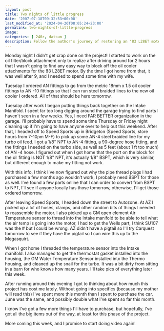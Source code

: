 ```yaml
---
layout: post
title: Two nights of little progress
date: '2007-07-18T09:32:53+00:00'
last_modified_at: '2024-04-26T08:05:24+23:00'
permalink: two-nights-of-little-progress
image: 
categories: [ 240z, datsun ]
description: Follow the author's journey of restoring an '83 L28ET motor, from dealing with oil cooler attachments to managing garage organization and cost conside...
---
```


Monday night I didn't get crap done on the project! I started to work on the oil filter/block attachment only to realize after driving around for 2 hours that I wasn't going to find any easy way to block off the oil cooler attachments for the 83 L28ET motor. By the time I got home from that, it was well after 9, and I needed to spend some time with my wife.

Tuesday I ordered AN fittings to go from the metric 18mm x 1.5 oil cooler fittings to AN -10 fittings so that I can run steel braided lines to the new oil cooler I ordered. All of that should be here tomorrow.

Tuesday after work I began putting things back together on the Intake Manifold. I spent far too long digging around the garage trying to find parts I haven't seen in a few weeks. Yes, I need FAR BETTER organization in the garage. I'll probably have to spend some time Thursday or Friday night cleaning up if I'm going to have anyone over to help out this weekend. After that, I headed off to Speed Sports up in Bridgeton (Speed Sports, store hours from 7-10pm M-F) to pick up some AN-4 steel braided line for my turbo oil feed. I got a 1/8" NPT to AN-4 fitting, a 90-degree hose fitting, and the fittings I needed on the turbo side, as well as 5 feet (about 1 ft too much) of AN -4 hose. I figured out when I got home that the port on the block for the oil fitting is NOT 1/8" NPT, it's actually 1/8" BSPT, which is very similar, but different enough to make my fitting not work.

With this info, I think I've now figured out why the pipe thread plugs I had purchased a few months ago wouldn't work, I probably need BSPT for those as well. I've found a few parts online that I can order to convert from BSPT to NPT, I'll see if anyone locally has those tomorrow, otherwise, I'll get those ordered tomorrow.

After leaving Speed Sports, I headed down the street to Autozone. At AZ I picked up a lot of hoses, clamps, and other random bits of things I needed to reassemble the motor. I also picked up a GM open element Air Temperature sensor to thread into the Intake manifold to be able to tell what the air temp is going into the motor, I had to get the Wells part, I think SU107 was the # but I could be wrong. AZ didn't have a pigtail so I'll try Carquest tomorrow to see if they have the pigtail so I can wire this up to the Megasquirt.

When I got home I threaded the temperature sensor into the Intake manifold. I also managed to get the thermostat gasket installed into the housing, the GM Water Temperature Sensor installed into the Thermo housing, and cleaned up the snail for the turbo. It was a bit dirty from sitting in a barn for who knows how many years. I'll take pics of everything later this week.

After running around this evening I got to thinking about how much this project has cost me lately. Without going into specifics (because my mother will read this) I've spent more this month than I spent to purchase the car. June was the same, and possibly double what I've spent so far this month.

I know I've got a few more things I'll have to purchase, but hopefully, I've got all the big items out of the way, at least for this phase of the project.

More coming this week, and I promise to start doing video again!

